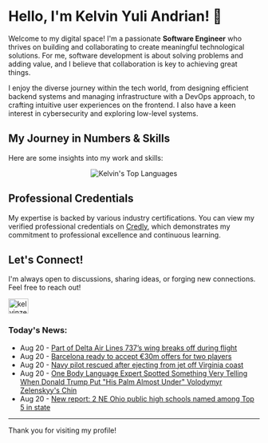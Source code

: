 # Hello, I'm Kelvin Yuli Andrian! 👋

Welcome to my digital space! I'm a passionate **Software Engineer** who thrives on building and collaborating to create meaningful technological solutions. For me, software development is about solving problems and adding value, and I believe that collaboration is key to achieving great things.

I enjoy the diverse journey within the tech world, from designing efficient backend systems and managing infrastructure with a DevOps approach, to crafting intuitive user experiences on the frontend. I also have a keen interest in cybersecurity and exploring low-level systems.

## My Journey in Numbers & Skills

Here are some insights into my work and skills:

<p align="center">
  <img src="https://github-readme-stats.vercel.app/api/top-langs/?username=kelvinzer0&layout=compact&theme=radical" alt="Kelvin's Top Languages" />
</p>

## Professional Credentials

My expertise is backed by various industry certifications. You can view my verified professional credentials on [Credly](https://www.credly.com/users/kelvin-yuli-andrian/badges), which demonstrates my commitment to professional excellence and continuous learning.

## Let's Connect!

I'm always open to discussions, sharing ideas, or forging new connections. Feel free to reach out!

<p align="left">
    <a href="https://linkedin.com/in/kelvinzero" target="blank"><img align="center" src="https://cdn.jsdelivr.net/npm/simple-icons@3.0.1/icons/linkedin.svg" alt="kelvinzero" height="30" width="40" /></a>
</p>

### Today's News:

<!-- feed start -->
- Aug 20 - [Part of Delta Air Lines 737’s wing breaks off during flight](https://www.yahoo.com/news/articles/part-delta-air-lines-737-214711191.html)
- Aug 20 - [Barcelona ready to accept €30m offers for two players](https://sports.yahoo.com/article/barcelona-ready-accept-30m-offers-210000123.html)
- Aug 20 - [Navy pilot rescued after ejecting from jet off Virginia coast](https://www.yahoo.com/news/articles/navy-pilot-rescued-ejecting-jet-182548552.html)
- Aug 20 - [One Body Language Expert Spotted Something Very Telling When Donald Trump Put "His Palm Almost Under" Volodymyr Zelenskyy's Chin](https://www.yahoo.com/news/articles/one-body-language-expert-spotted-173552645.html)
- Aug 20 - [New report: 2 NE Ohio public high schools named among Top 5 in state](https://www.yahoo.com/news/articles/report-2-ne-ohio-public-171215768.html)
<!-- feed end -->

---

Thank you for visiting my profile!
